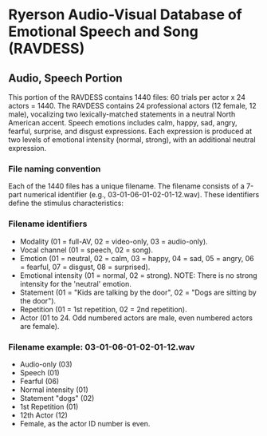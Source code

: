 # Ryerson Audio-Visual Database of Emotional Speech and Song (RAVDESS)

## Audio, Speech Portion
This portion of the RAVDESS contains 1440 files: 60 trials per actor x 24 actors = 1440. The RAVDESS contains 24 professional actors (12 female, 12 male), vocalizing two lexically-matched statements in a neutral North American accent. Speech emotions includes calm, happy, sad, angry, fearful, surprise, and disgust expressions. Each expression is produced at two levels of emotional intensity (normal, strong), with an additional neutral expression.

### File naming convention
Each of the 1440 files has a unique filename. The filename consists of a 7-part numerical identifier (e.g., 03-01-06-01-02-01-12.wav). These identifiers define the stimulus characteristics:

### Filename identifiers
 - Modality (01 = full-AV, 02 = video-only, 03 = audio-only).
 - Vocal channel (01 = speech, 02 = song).
 - Emotion (01 = neutral, 02 = calm, 03 = happy, 04 = sad, 05 = angry, 06 = fearful, 07 = disgust, 08 = surprised).
 - Emotional intensity (01 = normal, 02 = strong). NOTE: There is no strong intensity for the 'neutral' emotion.
 - Statement (01 = "Kids are talking by the door", 02 = "Dogs are sitting by the door").
 - Repetition (01 = 1st repetition, 02 = 2nd repetition).
 - Actor (01 to 24. Odd numbered actors are male, even numbered actors are female).

### Filename example: 03-01-06-01-02-01-12.wav
 - Audio-only (03)
 - Speech (01)
 - Fearful (06)
 - Normal intensity (01)
 - Statement "dogs" (02)
 - 1st Repetition (01)
 - 12th Actor (12)
 - Female, as the actor ID number is even.
